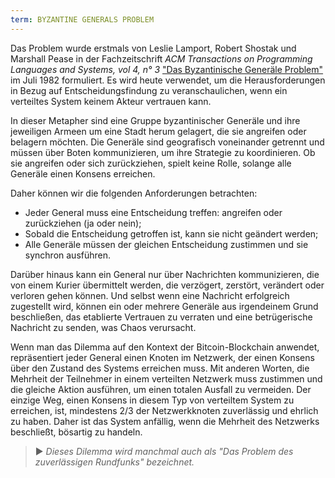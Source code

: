 ```yaml
---
term: BYZANTINE GENERALS PROBLEM
---
```


Das Problem wurde erstmals von Leslie Lamport, Robert Shostak und Marshall Pease in der Fachzeitschrift *ACM Transactions on Programming Languages and Systems, vol 4, n° 3* ["Das Byzantinische Generäle Problem"](https://lamport.azurewebsites.net/pubs/byz.pdf) im Juli 1982 formuliert. Es wird heute verwendet, um die Herausforderungen in Bezug auf Entscheidungsfindung zu veranschaulichen, wenn ein verteiltes System keinem Akteur vertrauen kann.

In dieser Metapher sind eine Gruppe byzantinischer Generäle und ihre jeweiligen Armeen um eine Stadt herum gelagert, die sie angreifen oder belagern möchten. Die Generäle sind geografisch voneinander getrennt und müssen über Boten kommunizieren, um ihre Strategie zu koordinieren. Ob sie angreifen oder sich zurückziehen, spielt keine Rolle, solange alle Generäle einen Konsens erreichen.

Daher können wir die folgenden Anforderungen betrachten:
* Jeder General muss eine Entscheidung treffen: angreifen oder zurückziehen (ja oder nein);
* Sobald die Entscheidung getroffen ist, kann sie nicht geändert werden;
* Alle Generäle müssen der gleichen Entscheidung zustimmen und sie synchron ausführen.

Darüber hinaus kann ein General nur über Nachrichten kommunizieren, die von einem Kurier übermittelt werden, die verzögert, zerstört, verändert oder verloren gehen können. Und selbst wenn eine Nachricht erfolgreich zugestellt wird, können ein oder mehrere Generäle aus irgendeinem Grund beschließen, das etablierte Vertrauen zu verraten und eine betrügerische Nachricht zu senden, was Chaos verursacht.

Wenn man das Dilemma auf den Kontext der Bitcoin-Blockchain anwendet, repräsentiert jeder General einen Knoten im Netzwerk, der einen Konsens über den Zustand des Systems erreichen muss. Mit anderen Worten, die Mehrheit der Teilnehmer in einem verteilten Netzwerk muss zustimmen und die gleiche Aktion ausführen, um einen totalen Ausfall zu vermeiden. Der einzige Weg, einen Konsens in diesem Typ von verteiltem System zu erreichen, ist, mindestens 2/3 der Netzwerkknoten zuverlässig und ehrlich zu haben. Daher ist das System anfällig, wenn die Mehrheit des Netzwerks beschließt, bösartig zu handeln.

> ► *Dieses Dilemma wird manchmal auch als "Das Problem des zuverlässigen Rundfunks" bezeichnet.*